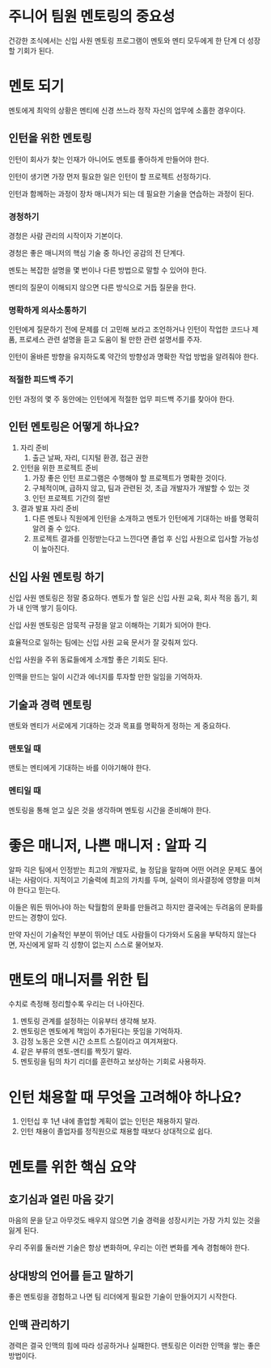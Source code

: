 # 주니어 팀원 멘토링의 중요성

건강한 조식에서는 신입 사원 멘토링 프로그램이 멘토와 멘티 모두에게 한 단계 더 성장할 기회가 된다. 

# 멘토 되기

멘토에게 최악의 상황은 멘티에 신경 쓰느라 정작 자신의 업무에 소홀한 경우이다.

## 인턴을 위한 멘토링

인턴이 회사가 찾는 인재가 아니어도 멘토를 좋아하게 만들어야 한다.

인턴이 생기면 가장 먼저 필요한 일은 인턴이 할 프로젝트 선정하기다.

인턴과 함께하는 과정이 장차 매니저가 되는 데 필요한 기술을 연습하는 과정이 된다.

### 경청하기

경청은 사람 관리의 시작이자 기본이다.

경청은 좋은 매니저의 핵심 기술 중 하나인 공감의 전 단계다.

멘토는 복잡한 설명을 몇 번이나 다른 방법으로 말할 수 있어야 한다.

멘티의 질문이 이해되지 않으면 다른 방식으로 거듭 질문을 한다. 

### 명확하게 의사소통하기

인턴에게 질문하기 전에 문제를 더 고민해 보라고 조언하거나 인턴이 작업한 코드나 제품, 프로세스 관련 설명을 듣고 도움이 될 만한 관련 설명서를 주자.

인턴이 올바른 방향을 유지하도록 약간의 방향성과 명확한 작업 방법을 알려줘야 한다.

### 적절한 피드백 주기

인턴 과정의 몇 주 동안에는 인턴에게 적절한 업무 피드백 주기를 찾아야 한다. 

## 인턴 멘토링은 어떻게 하나요?

1. 자리 준비
    1. 출근 날짜, 자리, 디지털 환경, 접근 권한
2. 인턴을 위한 프로젝트 준비
    1. 가장 좋은 인턴 프로그램은 수행해야 할 프로젝트가 명확한 것이다. 
    2. 구체적이며, 급하지 않고, 팀과 관련된 것, 초급 개발자가 개발할 수 있는 것
    3. 인턴 프로젝트 기간의 절반 
3. 결과 발표 자리 준비
    1. 다른 멘토나 직원에게 인턴을 소개하고 멘토가 인턴에게 기대하는 바를 명확히 알려 줄 수 있다.
    2. 프로젝트 결과를 인정받는다고 느낀다면 졸업 후 신입 사원으로 입사할 가능성이 높아진다.

## 신입 사원 멘토링 하기

신입 사원 멘토링은 정말 중요하다. 멘토가 할 일은 신입 사원 교육, 회사 적응 돕기, 회가 내 인맥 쌓기 등이다. 

신입 사원 멘토링은 암묵적 규정을 알고 이해하는 기회가 되어야 한다. 

효율적으로 일하는 팀에는 신입 사원 교육 문서가 잘 갖춰져 있다.

신입 사원을 주위 동료들에게 소개할 좋은 기회도 된다.

인맥을 만드는 일이 시간과 에너지를 투자할 만한 일임을 기억하자.

## 기술과 경력 멘토링

맨토와 멘티가 서로에게 기대하는 것과 목표를 명확하게 정하는 게 중요하다.

### 맨토일 때

맨토는 멘티에게 기대하는 바를 이야기해야 한다. 

### 멘티일 때

멘토링을 통해 얻고 싶은 것을 생각하며 멘토링 시간을 준비해야 한다.

# 좋은 매니저, 나쁜 매니저 : 알파 긱

알파 긱은 팀에서 인정받는 최고의 개발자로, 늘 정답을 말하며 어떤 어려운 문제도 풀어내는 사람이다. 지적이고 기술력에 최고의 가치를 두며, 실력이 의사결정에 영향을 미쳐야 한다고 믿는다. 

이들은 뭐든 뛰어나야 하는 탁월함의 문화를 만들려고 하지만 결국에는 두려움의 문화를 만드는 경향이 있다.

만약 자신이 기술적인 부분이 뛰어난 데도 사람들이 다가와서 도움을 부탁하지 않는다면, 자신에게 알파 긱 성향이 없는지 스스로 물어보자.

# 맨토의 매니저를 위한 팁

수치로 측정해 정리할수록 우리는 더 나아진다.

1. 멘토링 관계를 설정하는 이유부터 생각해 보자.
2. 멘토링은 멘토에게 책임이 추가된다는 뜻임을 기억하자.
3. 감정 노동은 오랜 시간 소프트 스킬이라고 여겨져왔다.
4. 같은 부류의 멘토-멘티를 짝짓기 말라.
5. 멘토링을 팀의 차기 리더를 훈련하고 보상하는 기회로 사용하자.

# 인턴 채용할 때 무엇을 고려해야 하나요?

1. 인턴십 후 1년 내에 졸업할 계획이 없는 인턴은 채용하지 말라.
2. 인턴 채용이 졸업자를 정직원으로 채용할 때보다 상대적으로 쉽다.

# 멘토를 위한 핵심 요약

## 호기심과 열린 마음 갖기

마음의 문을 닫고 아무것도 배우지 않으면 기술 경력을 성장시키는 가장 가치 있는 것을 잃게 된다. 

우리 주위를 둘러싼 기술은 항상 변화하며, 우리는 이런 변화를 계속 경험해야 한다.

## 상대방의 언어를 듣고 말하기

좋은 멘토링을 경험하고 나면 팀 리더에게 필요한 기술이 만들어지기 시작한다. 

## 인맥 관리하기

경력은 결국 인맥의 힘에 따라 성공하거나 실패한다. 맨토링은 이러한 인맥을 쌓는 좋은 방법이다.